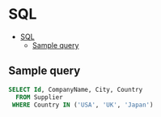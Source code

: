 # SQL

<!--ts-->
* [SQL](sql.md#sql)
   * [Sample query](sql.md#sample-query)

<!-- Added by: runner, at: Tue Jun 15 07:56:19 UTC 2021 -->

<!--te-->

## Sample query

```sql
SELECT Id, CompanyName, City, Country
  FROM Supplier
 WHERE Country IN ('USA', 'UK', 'Japan')
```
